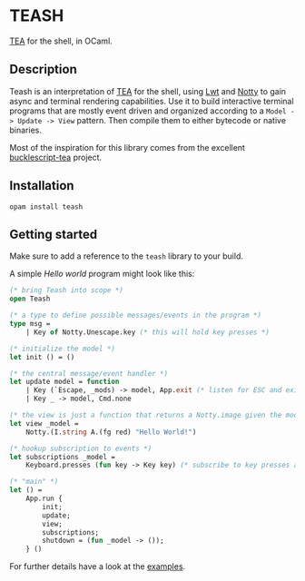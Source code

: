 # TEASH
[TEA][] for the shell, in OCaml.

## Description
Teash is an interpretation of [TEA][] for the shell,
using [Lwt][] and [Notty][] to gain async and terminal
rendering capabilities. Use it to build interactive
terminal programs that are mostly event driven and
organized according to a `Model -> Update -> View` pattern.
Then compile them to either bytecode or native binaries.

Most of the inspiration for this library comes from the
excellent [bucklescript-tea][] project.

## Installation
`opam install teash`

## Getting started
Make sure to add a reference to the `teash` library to your build.

A simple *Hello world* program might look like this:
```ocaml
(* bring Teash into scope *)
open Teash

(* a type to define possible messages/events in the program *)
type msg =
	| Key of Notty.Unescape.key (* this will hold key presses *)

(* initialize the model *)
let init () = ()

(* the central message/event handler *)
let update model = function
	| Key (`Escape, _mods) -> model, App.exit (* listen for ESC and exit *)
	| Key _ -> model, Cmd.none

(* the view is just a function that returns a Notty.image given the model *)
let view _model =
	Notty.(I.string A.(fg red) "Hello World!")

(* hookup subscription to events *)
let subscriptions _model =
	Keyboard.presses (fun key -> Key key) (* subscribe to key presses and map to our msg type *)

(* "main" *)
let () =
	App.run {
		init;
		update;
		view;
		subscriptions;
		shutdown = (fun _model -> ());
	} ()

```

For further details have a look at the [examples](/examples).


[TEA]: https://guide.elm-lang.org/architecture/ "The Elm Architecture"
[Lwt]: https://github.com/ocsigen/lwt
[Notty]: https://github.com/pqwy/notty
[bucklescript-tea]: https://github.com/OvermindDL1/bucklescript-tea

[api]: https://neochrome.github.io/teash/
